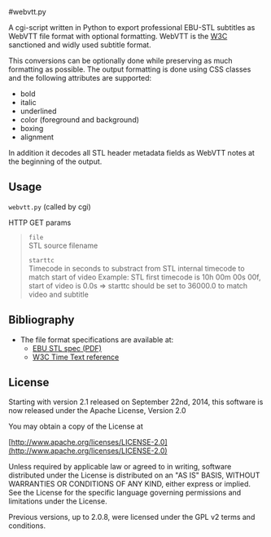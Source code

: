 #webvtt.py

A cgi-script written in Python to export professional EBU-STL subtitles as WebVTT file format with optional formatting.
WebVTT is the [W3C](http://www.w3c.org) sanctioned and widly used subtitle format.

This conversions can be optionally done while preserving as much formatting as possible. The output formatting is done using CSS classes and the following attributes are supported:

* bold
* italic
* underlined
* color (foreground and background)
* boxing
* alignment

In addition it decodes all STL header metadata fields as WebVTT notes at the beginning of the output.


## Usage
  
`webvtt.py` (called by cgi)

HTTP GET params
>  `file`<br/>
>  STL source filename
>
>  `starttc`<br/>
>  Timecode in seconds to substract from STL internal timecode to match start of video
>  Example: STL first timecode is 10h 00m 00s 00f, start of video is 0.0s
>  => starttc should be set to 36000.0 to match video and subtitle


## Bibliography

* The file format specifications are available at:
	* [EBU STL spec (PDF)](http://tech.ebu.ch/docs/tech/tech3264.pdf)
	* [W3C Time Text reference](http://www.w3.org/TR/2010/REC-ttaf1-dfxp-20101118/)


## License

Starting with version 2.1 released on September 22nd, 2014, this software is now released under the Apache License, Version 2.0

You may obtain a copy of the License at

[http://www.apache.org/licenses/LICENSE-2.0](http://www.apache.org/licenses/LICENSE-2.0)

Unless required by applicable law or agreed to in writing, software
distributed under the License is distributed on an "AS IS" BASIS,
WITHOUT WARRANTIES OR CONDITIONS OF ANY KIND, either express or implied.
See the License for the specific language governing permissions and
limitations under the License.

Previous versions, up to 2.0.8, were licensed under the GPL v2 terms and conditions.
